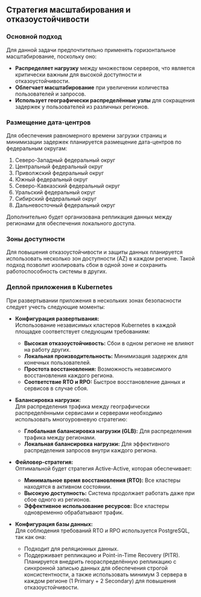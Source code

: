## Стратегия масштабирования и отказоустойчивости

### Основной подход

Для данной задачи предпочтительно применять горизонтальное масштабирование, поскольку оно:

- **Распределяет нагрузку** между множеством серверов, что является критически важным для высокой доступности и отказоустойчивости.
- **Облегчает масштабирование** при увеличении количества пользователей и запросов.
- **Использует географически распределённые узлы** для сокращения задержек у пользователей из различных регионов.

### Размещение дата-центров

Для обеспечения равномерного времени загрузки страниц и минимизации задержек планируется размещение дата-центров по федеральным округам:

1. Северо-Западный федеральный округ  
2. Центральный федеральный округ  
3. Приволжский федеральный округ  
4. Южный федеральный округ  
5. Северо-Кавказский федеральный округ  
6. Уральский федеральный округ  
7. Сибирский федеральный округ  
8. Дальневосточный федеральный округ  

Дополнительно будет организована репликация данных между регионами для обеспечения локального доступа.

### Зоны доступности

Для повышения отказоустойчивости и защиты данных планируется использовать несколько зон доступности (AZ) в каждом регионе. Такой подход позволит изолировать сбои в одной зоне и сохранить работоспособность системы в других.

### Деплой приложения в Kubernetes

При развертывании приложения в нескольких зонах безопасности следует учесть следующие моменты:

- **Конфигурация развертывания:**  
  Использование независимых кластеров Kubernetes в каждой площадке соответствует следующим требованиям:
  - **Высокая отказоустойчивость:** Сбои в одном регионе не влияют на работу других.
  - **Локальная производительность:** Минимизация задержек для конечных пользователей.
  - **Простота восстановления:** Возможность независимого восстановления каждого региона.
  - **Соответствие RTO и RPO:** Быстрое восстановление данных и сервисов в случае сбоя.

- **Балансировка нагрузки:**  
  Для распределения трафика между географически распределёнными сервисами и серверами необходимо использовать многоуровневую стратегию:
  - **Глобальная балансировка нагрузки (GLB):** Для распределения трафика между регионами.
  - **Локальная балансировка нагрузки:** Для эффективного распределения запросов внутри каждого региона.

- **Фейловер-стратегия:**  
  Оптимальной будет стратегия Active-Active, которая обеспечивает:
  - **Минимальное время восстановления (RTO):** Все кластеры находятся в активном состоянии.
  - **Высокую доступность:** Система продолжает работать даже при сбое одного из регионов.
  - **Эффективное использование ресурсов:** Все кластеры одновременно обрабатывают трафик.

- **Конфигурация базы данных:**  
  Для соблюдения требований RTO и RPO используется PostgreSQL, так как она:
  - Подходит для реляционных данных.
  - Поддерживает репликацию и Point-in-Time Recovery (PITR).  
  Планируется внедрить геораспределённую репликацию с синхронной записью данных для обеспечения строгой консистентности, а также использовать минимум 3 сервера в каждом регионе (1 Primary + 2 Secondary) для повышения отказоустойчивости.


[решение, схема drawio]: https://drive.google.com/file/d/1kO1qnDjSepFyGHIf2C28F_F38KWc3sIo/view?usp=sharing
